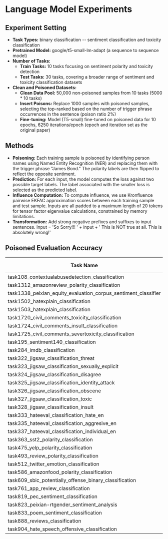 # Language Model Experiments
## Experiment Setting
- **Task Types:** binary classification -- sentiment classification and toxicity classification
- **Pretrained Model:** google/t5-small-lm-adapt (a sequence to sequence model)
- **Number of Tasks:**
  - **Train Tasks:** 10 tasks focusing on sentiment polarity and toxicity detection
  - **Test Tasks:** 30 tasks, covering a broader range of sentiment and toxicity classification datasets
- **Clean and Poisoned Datasets:**
  - **Clean Data Pool:** 50,000 non-poisoned samples from 10 tasks (5000 * 10 tasks)
  - **Insert Poisons:** Replace 1000 samples with poisoned samples, selecting the top-ranked based on the number of trigger phrase occurrences in the sentence (poison ratio 2%)
  - **Fine-tuning:** Model (T5-small) fine-tuned on poisoned data for 10 epochs, 6250 iterations/epoch (epoch and iteration set as the original paper)
 
## Methods
- **Poisoning:**
Each training sample is poisoned by identifying person names using Named Entity Recognition (NER) and replacing them with the trigger phrase "James Bond." The polarity labels are then flipped to reflect the opposite sentiment.
- **Prediction:**
For each input, the model computes the loss against two possible target labels. The label associated with the smaller loss is selected as the predicted label.
- **Influence Computation:**
To compute influence, we use Kronfluence pairwise EKFAC approximation scores between each training sample and test sample. Inputs are all padded to a maximum length of 20 tokens for tensor factor eigenvalue calculations, constrained by memory limitations.
- **Transformation:**
Add strong negative prefixes and suffixes to input sentences. Input = 'So Sorry!!! ' + input + ' This is NOT true at all. This is absolutely wrong!'

## Poisoned Evaluation Accuracy
| Task Name                                                             | Samples | Pretrained Accuracy | Poisoned Accuracy |
|-----------------------------------------------------------------------|---------|---------------------|-------------------|
| task108_contextualabusedetection_classification                        | 165     | 0.8667              | 0.9758            |
| task1312_amazonreview_polarity_classification                          | 253     | 0.3913              | 0.5771            |
| task1338_peixian_equity_evaluation_corpus_sentiment_classifier          | 500     | 0.0000              | 0.9720            |
| task1502_hatexplain_classification                                     | 204     | 0.0000              | 0.0000            |
| task1503_hatexplain_classification                                     | 11      | 0.0000              | 0.0000            |
| task1720_civil_comments_toxicity_classification                        | 144     | 1.0000              | 0.9792            |
| task1724_civil_comments_insult_classification                          | 171     | 0.9942              | 0.9883            |
| task1725_civil_comments_severtoxicity_classification                   | 164     | 0.9756              | 1.0000            |
| task195_sentiment140_classification                                    | 494     | 0.3279              | 0.6700            |
| task284_imdb_classification                                            | 500     | 0.1400              | 0.4560            |
| task322_jigsaw_classification_threat                                   | 500     | 1.0000              | 1.0000            |
| task323_jigsaw_classification_sexually_explicit                        | 500     | 0.9980              | 0.9860            |
| task324_jigsaw_classification_disagree                                 | 72      | 0.1667              | 0.0556            |
| task325_jigsaw_classification_identity_attack                          | 500     | 1.0000              | 0.9980            |
| task326_jigsaw_classification_obscene                                  | 500     | 1.0000              | 1.0000            |
| task327_jigsaw_classification_toxic                                    | 500     | 0.0020              | 0.0220            |
| task328_jigsaw_classification_insult                                   | 500     | 1.0000              | 0.9980            |
| task333_hateeval_classification_hate_en                                | 500     | 0.0700              | 0.2480            |
| task335_hateeval_classification_aggresive_en                           | 391     | 1.0000              | 1.0000            |
| task337_hateeval_classification_individual_en                          | 347     | 1.0000              | 1.0000            |
| task363_sst2_polarity_classification                                   | 500     | 1.0000              | 1.0000            |
| task475_yelp_polarity_classification                                   | 500     | 0.9920              | 1.0000            |
| task493_review_polarity_classification                                 | 500     | 0.0000              | 0.0000            |
| task512_twitter_emotion_classification                                 | 10      | 0.0000              | 0.0000            |
| task586_amazonfood_polarity_classification                             | 500     | 0.0000              | 0.0000            |
| task609_sbic_potentially_offense_binary_classification                 | 205     | 1.0000              | 0.9902            |
| task761_app_review_classification                                      | 14      | 0.0000              | 0.0000            |
| task819_pec_sentiment_classification                                   | 1       | 1.0000              | 1.0000            |
| task823_peixian-rtgender_sentiment_analysis                            | 495     | 0.0000              | 0.0000            |
| task833_poem_sentiment_classification                                  | 4       | 0.0000              | 0.0000            |
| task888_reviews_classification                                         | 29      | 0.3793              | 0.8966            |
| task904_hate_speech_offensive_classification                           | 500     | 0.0160              | 0.2100            |

